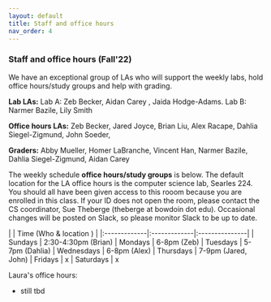 ```yaml
---
layout: default 
title: Staff and office hours 
nav_order: 4
---
```



### Staff and office hours   (Fall'22)



We have an exceptional group of LAs who will support the weekly labs, hold office hours/study groups and help with grading.  
 
__Lab LAs:__  Lab A: Zeb Becker, Aidan Carey , Jaida Hodge-Adams. Lab B: Narmer Bazile, Lily Smith 

__Office hours LAs:__ Zeb Becker,  Jared Joyce,  Brian Liu, Alex Racape, Dahlia Siegel-Zigmund,  John Soeder,

__Graders:__ Abby Mueller, Homer LaBranche, Vincent Han,  Narmer Bazile, Dahlia Siegel-Zigmund, Aidan Carey

The weekly schedule **office hours/study groups**  is below. The default location for the LA office hours is the computer science lab, Searles 224.  You should all have been given access to this rooom because you are enrolled in this class.  If your ID does not open the room, please contact the CS coordinator, Sue Theberge (theberge at bowdoin dot  edu).  Occasional changes  will be posted on Slack, so please monitor Slack to be up to date. 


|              |   Time  (Who & location )  |
|:-------------|:-------------|:---------------|
| Sundays      |  2:30-4:30pm (Brian) 
| Mondays      |  6-8pm (Zeb) 
| Tuesdays     |  5-7pm (Dahlia)
| Wednesdays   |  6-8pm (Alex) 
| Thursdays    |  7-9pm (Jared, John)
| Fridays      |  x
| Saturdays    |  x

Laura's office hours: 
- still tbd

